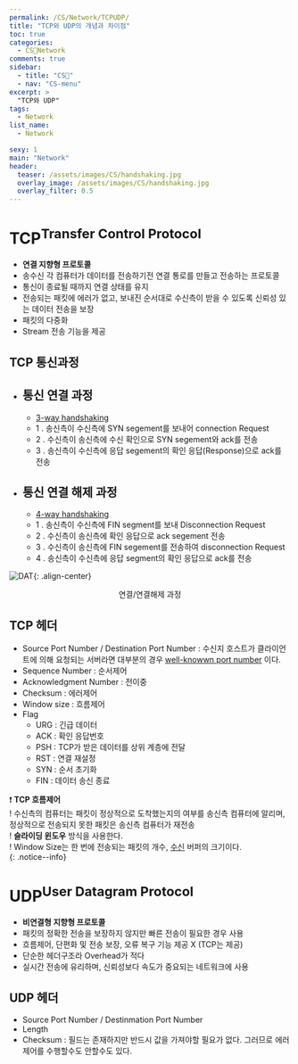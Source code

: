 ```yaml
---
permalink: /CS/Network/TCPUDP/
title: "TCP와 UDP의 개념과 차이점"
toc: true
categories:
  - CS🐰Network
comments: true
sidebar:
  - title: "CS🐰"
  - nav: "CS-menu"
excerpt: >
  "TCP와 UDP"
tags:
  - Network
list_name:
  - Network

sexy: 1
main: "Network"
header:
  teaser: /assets/images/CS/handshaking.jpg
  overlay_image: /assets/images/CS/handshaking.jpg
  overlay_filter: 0.5
---
```



# TCP<sup>Transfer Control Protocol</sup>
- **연결 지향형 프로토콜**
- 송수신 각 컴퓨터가 데이터를 전송하기전 연결 통로를 만들고 전송하는 프로토콜
- 통신이 종료될 때까지 연결 상태를 유지
- 전송되는 패킷에 에러가 없고, 보내진 순서대로 수신측이 받을 수 있도록 신뢰성 있는 데이터 전송을 보장
- 패킷의 다중화
- Stream 전송 기능을 제공
## TCP 통신과정
- ## 통신 연결 과정
  - <ins>3-way handshaking</ins>
  - 1 . 송신측이 수신측에 SYN segement를 보내어 connection Request
  - 2 . 수신측이 송신측에 수신 확인으로 SYN segement와 ack를 전송
  - 3 . 송신측이 수신측에 응답 segement의 확인 응답(Response)으로 ack를 전송
  
- ## 통신 연결 해제 과정
  - <ins>4-way handshaking</ins>
  - 1 . 송신측이 수신측에 FIN segment를 보내 Disconnection Request
  - 2 . 수신측이 송신측에 확인 응답으로 ack segement 전송
  - 3 . 수신측이 송신측에 FIN segement를 전송하여 disconnection Request
  - 4 . 송신측이 수신측에 응답 segment의 확인 응답으로 ack를 전송

![DAT]({{site.baseurl}}/assets/images/CS/handshaking.jpg){: .align-center}
<figcaption align="center">연결/연결해제 과정</figcaption>

## TCP 헤더
- Source Port Number / Destination Port Number : 수신지 호스트가 클라이언트에 의해 요청되는 서버라면 대부분의 경우 [well-knowwn port number](#) 이다.
- Sequence Number : 순서제어
- Acknowledgment Number : 전이중
- Checksum : 에러제어
- Window size : 흐름제어
- Flag
  - URG : 긴급 데이터
  - ACK : 확인 응답번호
  - PSH : TCP가 받은 데이터를 상위 계층에 전달
  - RST : 연결 재설정
  - SYN : 순서 초기화
  - FIN : 데이터 송신 종료

❗️ **TCP 흐름제어**  
    ! 수신측의 컴퓨터는 패킷이 정상적으로 도착했는지의 여부를 송신측 컴퓨터에 알리며, 정상적으로 전송되지 못한 패킷은 송신측 컴퓨터가 재전송  
    ! **슬라이딩 윈도우** 방식을 사용한다.  
    ! Window Size는 한 번에 전송되는 패킷의 개수, <ins>수신</ins> 버퍼의 크기이다.  
{: .notice--info}


# UDP<sup>User Datagram Protocol</sup>
- **비연결형 지향형 프로토콜**
- 패킷의 정확한 전송을 보장하지 않지만 빠른 전송이 필요한 경우 사용
- 흐름제어, 단편화 및 전송 보장, 오류 복구 기능 제공 X (TCP는 제공)
- 단순한 헤더구조라 Overhead가 적다
- 실시간 전송에 유리하며, 신뢰성보다 속도가 중요되는 네트워크에 사용

## UDP 헤더
- Source Port Number / Destinmation Port Number
- Length
- Checksum : 필드는 존재하지만 반드시 값을 가져야할 필요가 없다. 그러므로 에러제어를 수행할수도 안할수도 있다.